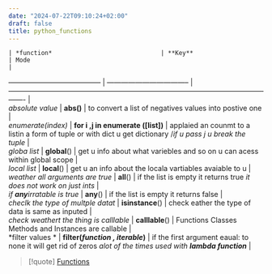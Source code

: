 ```yaml
---
date: "2024-07-22T09:10:24+02:00"
draft: false
title: python_functions
---
```


    | *function*                              | **Key**                             | Mode                                                                                                                |

————————————— \| ———————————– \| ——————————————————————————————————————-
\|  
*absolute value* \| **abs()** \| to convert a list of negatives values
into postive one \|  
*enumerate(index)* \| **for i ,j in enumerate (\[list\])** \| applaied
an counmt to a listin a form of tuple or with dict u get dictionary /*if
u pass j u break the tuple* \|  
*globa list* \| **global**() \| get u info about what variebles and so
on u can acess within global scope \|  
*local list* \| **local**() \| get u an info about the locala vartiables
avaiable to u \|  
*weather all arguments are true* \| **all**() \| if the list is empty it
returns true *it does not work on just ints* \|  
*if **any**irratable is true* \| **any**() \| if the list is empty it
returns false \|  
*checlk the type of multple datat* \| **isinstance**() \| check eather
the type of data is same as inputed \|  
*check weathert the thing is calllable* \| **calllable**() \| Functions
Classes Methods and Instances are callable \|  
*filter values * \| **filter(*function , iterable*)** \| if the first
argument eaual: to none it will get rid of zeros *alot of the times used
with* ***lambda function*** \|

> \[!quote\] [Functions](/Notes/posts/scriptss/Functions)
